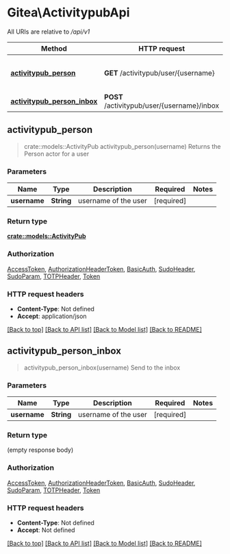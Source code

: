 # Gitea\ActivitypubApi

All URIs are relative to */api/v1*

Method | HTTP request | Description
------------- | ------------- | -------------
[**activitypub_person**](ActivitypubApi.md#activitypub_person) | **GET** /activitypub/user/{username} | Returns the Person actor for a user
[**activitypub_person_inbox**](ActivitypubApi.md#activitypub_person_inbox) | **POST** /activitypub/user/{username}/inbox | Send to the inbox



## activitypub_person

> crate::models::ActivityPub activitypub_person(username)
Returns the Person actor for a user

### Parameters


Name | Type | Description  | Required | Notes
------------- | ------------- | ------------- | ------------- | -------------
**username** | **String** | username of the user | [required] |

### Return type

[**crate::models::ActivityPub**](ActivityPub.md)

### Authorization

[AccessToken](../README.md#AccessToken), [AuthorizationHeaderToken](../README.md#AuthorizationHeaderToken), [BasicAuth](../README.md#BasicAuth), [SudoHeader](../README.md#SudoHeader), [SudoParam](../README.md#SudoParam), [TOTPHeader](../README.md#TOTPHeader), [Token](../README.md#Token)

### HTTP request headers

- **Content-Type**: Not defined
- **Accept**: application/json

[[Back to top]](#) [[Back to API list]](../README.md#documentation-for-api-endpoints) [[Back to Model list]](../README.md#documentation-for-models) [[Back to README]](../README.md)


## activitypub_person_inbox

> activitypub_person_inbox(username)
Send to the inbox

### Parameters


Name | Type | Description  | Required | Notes
------------- | ------------- | ------------- | ------------- | -------------
**username** | **String** | username of the user | [required] |

### Return type

 (empty response body)

### Authorization

[AccessToken](../README.md#AccessToken), [AuthorizationHeaderToken](../README.md#AuthorizationHeaderToken), [BasicAuth](../README.md#BasicAuth), [SudoHeader](../README.md#SudoHeader), [SudoParam](../README.md#SudoParam), [TOTPHeader](../README.md#TOTPHeader), [Token](../README.md#Token)

### HTTP request headers

- **Content-Type**: Not defined
- **Accept**: Not defined

[[Back to top]](#) [[Back to API list]](../README.md#documentation-for-api-endpoints) [[Back to Model list]](../README.md#documentation-for-models) [[Back to README]](../README.md)

